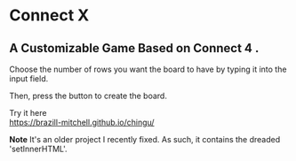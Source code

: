 # Connect X
## A Customizable Game Based on Connect 4 .

Choose the number of rows you want the board to have by typing it into the input field.

Then, press the button to create the board.

Try it here<br>
https://brazill-mitchell.github.io/chingu/


**Note**
It's an older project I recently fixed. As such, it contains the dreaded 'setInnerHTML'.
